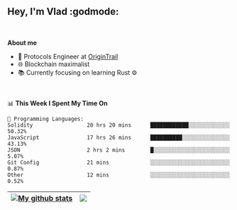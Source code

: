 ## Hey, I'm Vlad :godmode:

<br/>

**About me**
- 💼 Protocols Engineer at [OriginTrail](https://github.com/OriginTrail)
- 🌐 Blockchain maximalist
- 📚 Currently focusing on learning Rust :gear:

<br/>

<!--START_SECTION:waka-->
📊 **This Week I Spent My Time On** 

```text
💬 Programming Languages: 
Solidity                 20 hrs 20 mins      ████████████░░░░░░░░░░░░░   50.32% 
JavaScript               17 hrs 26 mins      ██████████░░░░░░░░░░░░░░░   43.13% 
JSON                     2 hrs 2 mins        █░░░░░░░░░░░░░░░░░░░░░░░░   5.07% 
Git Config               21 mins             ░░░░░░░░░░░░░░░░░░░░░░░░░   0.87% 
Other                    12 mins             ░░░░░░░░░░░░░░░░░░░░░░░░░   0.52%

```


<!--END_SECTION:waka-->


| <a href="https://github.com/anuraghazra/github-readme-stats"><img align="center" src="https://github-readme-stats.vercel.app/api?username=u-hubar&show_icons=true&include_all_commits=true&theme=dark&hide_border=true" alt="My github stats" /></a> | <a href="https://github.com/anuraghazra/github-readme-stats"><img align="center" src="https://github-readme-stats.vercel.app/api/top-langs/?username=u-hubar&layout=compact&theme=dark&hide_border=true" /></a> |
| ------------- | ------------- |
